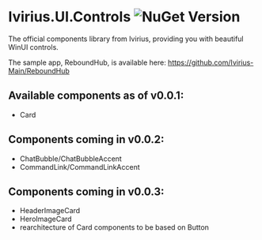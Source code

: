 # Ivirius.UI.Controls ![NuGet Version](https://img.shields.io/nuget/vpre/Ivirius.UI.Controls?style=flat&link=https%3A%2F%2Fwww.nuget.org%2Fpackages%2FIvirius.UI.Controls%2F)
The official components library from Ivirius, providing you with beautiful WinUI controls.


The sample app, ReboundHub, is available here: https://github.com/Ivirius-Main/ReboundHub
## Available components as of v0.0.1:
- Card
## Components coming in v0.0.2:
- ChatBubble/ChatBubbleAccent
- CommandLink/CommandLinkAccent
## Components coming in v0.0.3:
- HeaderImageCard
- HeroImageCard
- rearchitecture of Card components to be based on Button
